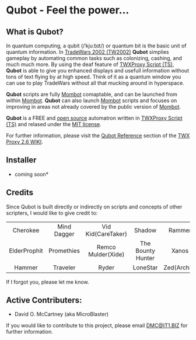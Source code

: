 # Qubot - Feel the power...

## What is Qubot?

In quantum computing, a qubit (/ˈkjuːbɪt/) or quantum bit is the basic unit of quantum information. In [TradeWars 2002 (TW2002)](http://www.eisonline.com) **Qubot** simplies gameplay by automating common tasks such as colonizing, cashing, and much much more. By using the deaf feature of [TWXProxy Script (TS)](https://github.com/MicroBlaster/TWXProxy/wiki/Scripting-Reference), **Qubot** is able to give you enhanced displays and usefull information without tons of text flying by at high speed. Think of it as a quantum window you can use to play TradeWars without all that mucking around in hyperspace.

**Qubot** scripts are fully [Mombot](https://github.com/MicroBlaster/TWXProxy/wiki/Mombot-Reference) comaptable, and can be launched from within [Mombot](https://github.com/MicroBlaster/TWXProxy/wiki/Mombot-Reference). **Qubot** can also launch [Mombot](https://github.com/MicroBlaster/TWXProxy/wiki/Mombot-Reference) scripts and focuses on improving in areas not already covered by the public version of [Mombot](https://github.com/MicroBlaster/TWXProxy/wiki/Mombot-Reference).

**Qubot** is a FREE and [open source](https://github.com/MicroBlaster/Qubot/tree/master/Source) automatron written in [TWXProxy Script (TS)](https://github.com/MicroBlaster/TWXProxy/wiki/Scripting-Reference) and relased under the [MIT license](https://github.com/MicroBlaster/Qubot/blob/master/LICENSE).

For further information, please visit the [Qubot Reference](https://github.com/MicroBlaster/TWXProxy/wiki/Qubot-Reference) section of the [TWX Proxy 2.6 WIKI](https://github.com/MicroBlaster/TWXProxy/wiki).

## Installer

* coming soon*

## Credits

Since Qubot is built directly or indirectly on scripts and concepts of other scripters, I would like to give credit to:

|   |   |   |   |   |
|:-:|:-:|:-:|:-:|:-:|
|Cherokee     |Mind Dagger |Vid Kid(CareTaker) |Shadow            |Rammer     |
|ElderProphit |Promethies  |Remco Mulder(Xide) |The Bounty Hunter |Xanos      |
|Hammer       |Traveler    |Ryder              |LoneStar          |Zed(Archie)|

If I forgot you, please let me know.

## Active Contributers:

* David O. McCartney (aka MicroBlaster)

If you would like to contribute to this project, please email DMC@IT1.BIZ for further information.
